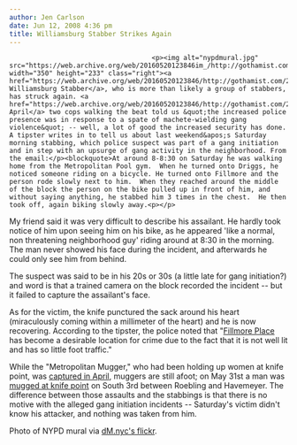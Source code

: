 ```yaml
---
author: Jen Carlson
date: Jun 12, 2008 4:36 pm
title: Williamsburg Stabber Strikes Again
---
```


	
										<p><img alt="nypdmural.jpg" src="https://web.archive.org/web/20160520123846im_/http://gothamist.com/attachments/arts_jen/nypdmural.jpg" width="350" height="233" class="right"><a href="https://web.archive.org/web/20160520123846/http://gothamist.com/2008/04/15/wburg_stabber.php">The Williamsburg Stabber</a>, who is more than likely a group of stabbers, has struck again. <a href="https://web.archive.org/web/20160520123846/http://gothamist.com/2008/04/18/machetes_and_kn.php">In April</a> two cops walking the beat told us &quot;the increased police presence was in response to a spate of machete-wielding gang violence&quot; -- well, a lot of good the increased security has done. A tipster writes in to tell us about last weekend&apos;s Saturday morning stabbing, which police suspect was part of a gang initiation and in step with an upsurge of gang activity in the neighborhood. From the email:</p><blockquote>At around 8-8:30 on Saturday he was walking home from the Metropolitan Pool gym.  When he turned onto Driggs, he noticed someone riding on a bicycle. He turned onto Fillmore and the person rode slowly next to him.  When they reached around the middle of the block the person on the bike pulled up in front of him, and without saying anything, he stabbed him 3 times in the chest.  He then took off, again biking slowly away.<p></p>

<p>My friend said it was very difficult to describe his assailant.  He hardly took notice of him upon seeing him on his bike, as he appeared &apos;like a normal, non threatening neighborhood guy&apos; riding around at 8:30 in the morning.  The  man never showed his face during the incident, and afterwards he could only see him from behind.</p></blockquote>The suspect was said to be in his 20s or 30s (a little late for gang initiation?) and word is that a trained camera on the block recorded the incident -- but it failed to capture the assailant&apos;s face. <p></p>

<p>As for the victim, the knife punctured the sack around his heart (miraculously coming within a millimeter of the heart) and he is now recovering. According to the tipster, the police noted that &quot;<a href="https://web.archive.org/web/20160520123846/http://maps.google.com/maps?hl=en&amp;q=driggs+and+Fillmore+Place+brooklyn,+ny&amp;ie=UTF8&amp;ll=40.714167,-73.95715&amp;spn=0.007953,0.015686&amp;z=16&amp;iwloc=addr">Fillmore Place</a> has become a desirable location for crime due to the fact that it is not well lit and has so little foot traffic.&quot;</p>

<p>While the &quot;Metropolitan Mugger,&quot; who had been holding up women at knife point, was <a href="https://web.archive.org/web/20160520123846/http://www.brooklynpaper.com/stories/31/17/31_17_nabbed_cops_catch.html">captured in April</a>, muggers are still afoot; on May 31st a man was <a href="https://web.archive.org/web/20160520123846/http://www.brooklynpaper.com/stories/31/22/31_22_elvis_lives.html">mugged at knife point</a> on South 3rd between Roebling and Havemeyer. The difference between those assaults and the stabbings is that there is no motive with the alleged gang initiation incidents -- Saturday&apos;s victim didn&apos;t know his attacker, and nothing was taken from him.</p>

<p><span class="photo_caption">Photo of NYPD mural via <a href="https://web.archive.org/web/20160520123846/http://www.flickr.com/photos/dmnyc/420015596">dM.nyc&apos;s flickr</a>.</span></p>					
										
									
				